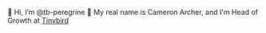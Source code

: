👋 Hi, I’m @tb-peregrine
👀 My real name is Cameron Archer, and I'm Head of Growth at [Tinybird](https://www.tinybird.co)
